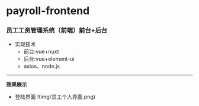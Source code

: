 # payroll-frontend
### 员工工资管理系统（前端）前台+后台
- 实现技术
  - 前台:vue+nuxt
  - 后台:vue+element-ui
  - axios、node.js
* * *
**效果展示**
- 登陆界面
!(img/员工个人界面.png)
